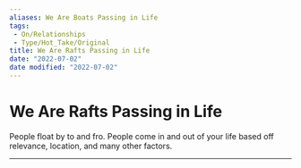 ```yaml
---
aliases: We Are Boats Passing in Life
tags:
 - On/Relationships
 - Type/Hot_Take/Original
title: We Are Rafts Passing in Life
date: "2022-07-02"
date modified: "2022-07-02"
---
```


# We Are Rafts Passing in Life
People float by to and fro. People come in and out of your life based off relevance, location, and many other factors.

---
